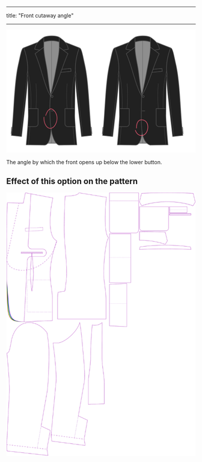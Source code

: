 - - -
title: "Front cutaway angle"
- - -

![Front cutaway angle](frontcutawayangle.svg)

The angle by which the front opens up below the lower button.

## Effect of this option on the pattern

![This image shows the effect of this option by superimposing several variants that have a different value for this option](jaeger_frontcutawayangle_sample.svg "Effect of this option on the pattern")
